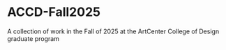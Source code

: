 # ACCD-Fall2025
A collection of work in the Fall of 2025 at the ArtCenter College of Design graduate program
